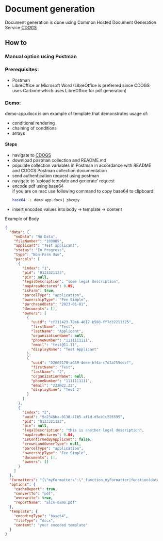 # Document generation

Document generation is done using Common Hosted Document Generation Service
[CDOGS](https://bcgov.github.io/common-service-showcase/services/cdogs.html)

## How to

### Manual option using Postman

### Prerequisites:

- Postman
- LibreOffice or Microsoft Word (LibreOffice is preferred since CDOGS uses Carbone which uses LibreOffice for pdf generation)

### Demo:

demo-app.docx is am example of template that demonstrates usage of:

- conditional rendering
- chaining of conditions
- arrays

#### Steps

- navigate to [CDOGS](https://bcgov.github.io/common-service-showcase/services/cdogs.html)
- download postman collection and README.md
- populate collection variables in Postman in accordance with README and CDOGS Postman collection documentation
- send authentication request using postman
- navigate to 'upload template and generate' request
- encode pdf using base64  
  if you are on mac use following command to copy base64 to clipboard:
  ```bash
  base64 -i demo-app.docx| pbcopy
  ```
- insert encoded values into body -> template -> content

Example of Body

```json
{
  "data": {
    "noData": "No Data",
    "fileNumber": "100009",
    "applicant": "Test applicant",
    "status": "In Progress",
    "type": "Non-Farm Use",
    "parcels": [
      {
        "index": "1",
        "pid": "0123321123",
        "pin": null,
        "legalDescription": "some legal description",
        "mapAreaHectares": 0.05,
        "isFarm": true,
        "parcelType": "application",
        "ownershipType": "Fee Simple",
        "purchasedDate": "2023-01-01",
        "documents": [],
        "owners": [
          {
            "uuid": "cf211423-78e6-4617-b580-ff7d32211325",
            "firstName": "Test",
            "lastName": "Applicant",
            "organizationName": null,
            "phoneNumber": "1111111111",
            "email": "test@11.11",
            "displayName": "Test Applicant"
          },
          {
            "uuid": "02669170-a639-4eee-bf4a-c7d3a755cdcf",
            "firstName": "Test",
            "lastName": "2",
            "organizationName": null,
            "phoneNumber": "1111111111",
            "email": "222@22.22",
            "displayName": "Test 2"
          }
        ]
      },
      {
        "index": "2",
        "uuid": "9e2346ba-0138-41b5-af1d-d5eb1c505595",
        "pid": "0123321123",
        "pin": null,
        "legalDescription": "this is another legal description",
        "mapAreaHectares": 0.04,
        "isConfirmedByApplicant": false,
        "crownLandOwnerType": null,
        "parcelType": "application",
        "ownershipType": "Fee Simple",
        "documents": [],
        "owners": []
      }
    ]
  },
  "formatters": "{\"myFormatter\":\"_function_myFormatter|function(data) { return data.slice(1); }\",\"myOtherFormatter\":\"_function_myOtherFormatter|function(data) {return data.slice(2);}\"}",
  "options": {
    "cacheReport": true,
    "convertTo": "pdf",
    "overwrite": true,
    "reportName": "alcs-demo.pdf"
  },
  "template": {
    "encodingType": "base64",
    "fileType": "docx",
    "content": "your encoded template"
  }
}
```
